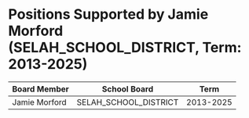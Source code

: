 # Positions Supported by Jamie Morford (SELAH_SCHOOL_DISTRICT, Term: 2013-2025)

| Board Member | School Board | Term |
|--------------|--------------|------|
| Jamie Morford | SELAH_SCHOOL_DISTRICT | 2013-2025 |

